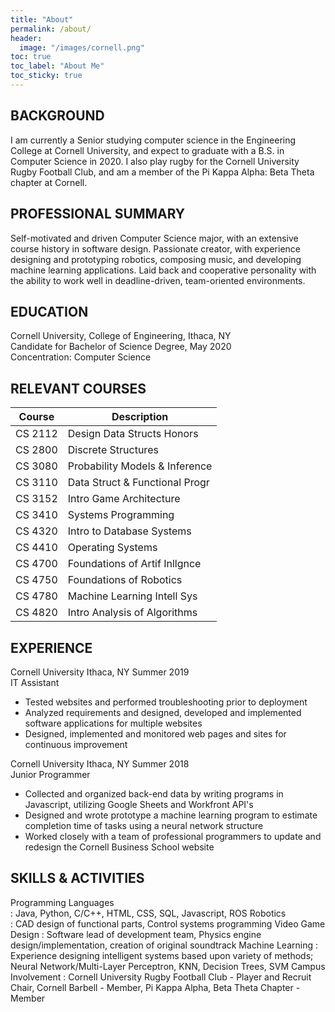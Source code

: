 ```yaml
---
title: "About"
permalink: /about/
header:
  image: "/images/cornell.png"
toc: true
toc_label: "About Me"
toc_sticky: true
---
```


## BACKGROUND  
I am currently a Senior studying computer science in the Engineering College at Cornell University, and expect to graduate with a B.S. in Computer Science in 2020. I also play rugby for the Cornell University Rugby Football Club, and am a member of the Pi Kappa Alpha: Beta Theta chapter at Cornell.

## PROFESSIONAL SUMMARY  
Self-motivated and driven Computer Science major, with an extensive course history in software design. Passionate creator, with experience designing and prototyping robotics, composing music, and developing machine learning applications. Laid back and cooperative personality with the ability to work well in deadline-driven, team-oriented environments.


## EDUCATION  
Cornell University, College of Engineering, Ithaca, NY  
Candidate for Bachelor of Science Degree, May 2020  
Concentration: Computer Science


## RELEVANT COURSES  

| Course      | Description |
| ----------- | ------------------------------ |
| CS 2112 | Design Data Structs Honors |
| CS 2800  | Discrete Structures |
| CS 3080  | Probability Models & Inference |
| CS 3110  | Data Struct & Functional Progr |
| CS 3152  | Intro Game Architecture |
| CS 3410  | Systems Programming |
| CS 4320  | Intro to Database Systems |
| CS 4410  | Operating Systems |
| CS 4700  | Foundations of Artif Inllgnce |
| CS 4750  | Foundations of Robotics |
| CS 4780  | Machine Learning Intell Sys |
| CS 4820  | Intro Analysis of Algorithms |


## EXPERIENCE  
Cornell University  Ithaca, NY	Summer 2019  
IT Assistant  
*	Tested websites and performed troubleshooting prior to deployment
*	Analyzed requirements and designed, developed and implemented software applications for multiple websites
*	Designed, implemented and monitored web pages and sites for continuous improvement  


Cornell University  Ithaca, NY	Summer 2018  
Junior Programmer
*	Collected and organized back-end data by writing programs in Javascript, utilizing Google Sheets and Workfront API's  
*	Designed and wrote prototype a machine learning program to estimate completion time of tasks using a neural network structure
*	Worked closely with a team of professional programmers to update and redesign the Cornell Business School website


## SKILLS & ACTIVITIES  
Programming Languages 	
: Java, Python, C/C++, HTML, CSS, SQL, Javascript, ROS
Robotics 	
: CAD design of functional parts, Control systems programming
Video Game Design
: Software lead of development team, Physics engine design/implementation, creation of original soundtrack
Machine Learning
: Experience designing intelligent systems based upon variety of methods; Neural Network/Multi-Layer Perceptron, KNN, Decision Trees, SVM
Campus Involvement
: Cornell University Rugby Football Club - Player and Recruit Chair, Cornell Barbell - Member, Pi Kappa Alpha, Beta Theta Chapter - Member
